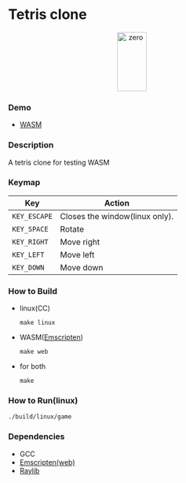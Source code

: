 # Tetris clone

<p align="center">
    <img src="https://upload.wikimedia.org/wikipedia/commons/thumb/9/9c/Typical_Tetris_Game.svg/640px-Typical_Tetris_Game.svg.png" alt="zero" width="60" height="120">
</p>

### Demo
  * [WASM](https://chipskein.github.io/tetris-wasm/)

### Description
  A tetris clone for testing WASM

### Keymap
| Key             | Action                                                                                                  |
|-----------------|---------------------------------------------------------------------------------------------------------|
| `KEY_ESCAPE`    | Closes the window(linux only).                                                                          |
| `KEY_SPACE`     | Rotate                                                                                                  |
| `KEY_RIGHT`     | Move right                                                                                              |
| `KEY_LEFT`      | Move left                                                                                               |
| `KEY_DOWN`      | Move down                                                                                               |



### How to Build
  * linux(CC)
    
        make linux

  * WASM([Emscripten](https://emscripten.org/docs/introducing_emscripten/index.html))

        make web

  * for both

        make

### How to Run(linux)

    ./build/linux/game
    

### Dependencies
* GCC
* [Emscripten(web)](https://emscripten.org/docs/introducing_emscripten/index.html)
* [Raylib](https://github.com/raysan5/raylib)
  


